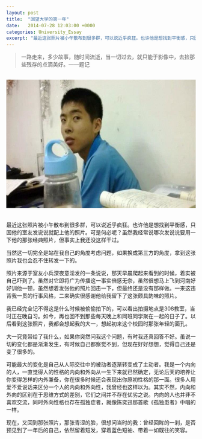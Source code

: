 ```yaml
---
layout: post
title:  "回望大学的第一年"
date:   2014-07-28 12:03:00 +0000
categories: University_Essay
excerpt: "最近这张照片被小午散布到很多群，可以说近乎疯狂。也许他是想找到平衡感，只因他的室友发说说就配上他的照片。可是何必呢？虽然我经常说哪次发说说要用一下他的那张经典照片，但事实上我还没这样干过"
---
```


<div>
<blockquote class="quote-style">
一路走来，多少故事，随时间流逝，当一切过去，就只能于影像中，去捡那些残存的点滴美好。——题记
</blockquote>
<br>
</div>

<div align='center'>
<img height="340" src="/assets/img/University_Essay/me.jpg"><br>
<br>
</div>

最近这张照片被小午散布到很多群，可以说近乎疯狂。也许他是想找到平衡感，只因他的室友发说说就配上他的照片。可是何必呢？虽然我经常说哪次发说说要用一下他的那张经典照片，但事实上我还没这样干过。

当然这一切完全是站在我自己的角度考虑问题，如果换成第三方的角度，拿到这张照片我也会忍不住转发一下的。

照片来源于室友小兵深夜意淫发的一条说说，那天早晨爬起来看到的时候，着实被自己吓到了。虽然对它即将广为传播这一事实倍感无奈，虽然很想马上飞到河南好好训他一顿，虽然想着发张他的照片回击一下，但最终还是没有那样做。一来这违背我一贯的行事风格，二来确实很感谢他给我留下了这张颇具韵味的照片。

我已经完全记不得这是什么时候被偷偷拍下的，可以看出拍摄地点是308教室，当时正在晚自习。如今，再也回不到那些每天晚上和同班同学聚在一起的日子了。以后看到这张照片，我都会想起我的大一，想起初来这个校园时那张年轻的面孔。

大一究竟带给了我什么，如果你突然问我这个问题，有时我还真回答不好。虽说一切的变化都是渐渐发生，有时候自己都察觉不到，但现在好好想想，觉得自己还是变了很多的。

可能最大的变化是自己从人际交往中的被动者逐渐转变成了主动者。我是一个内向的人，一直觉得人的性格的内向和外向从一生下来就已然确定，无论后天的培养让你变得怎样的内外兼备，你在很多时候还会表现出你原初性格的那一面。很多人用爱不爱说话来区分一个人的内向和外向性，我曾经也这样以为。其实不然，内向和外向的区别在于思维方式的差别，它们之间并不存在优劣之说。内向的人也并非不喜欢交流，同时外向性格也存在孤独症者，就像陈奕迅那首歌《孤独患者》中唱的一样。

现在，又回到那张照片，那张青涩的脸，很想问当时的我：曾经回眸的一刹，是否预见到了一年后的自己，依然留着短发，穿着蓝色短袖、带着一如既往的笑容。